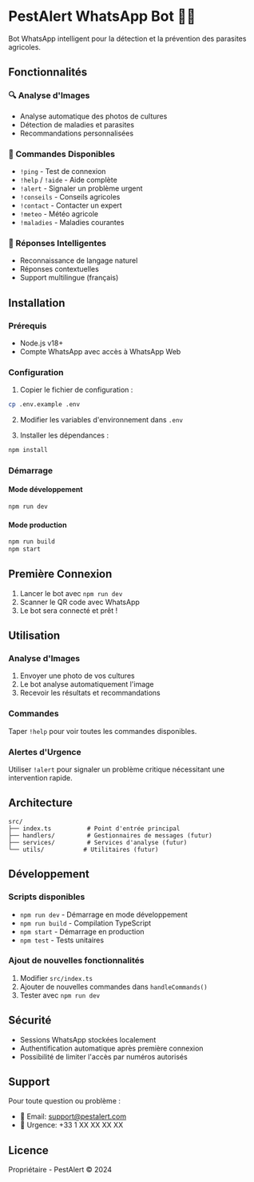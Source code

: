 # PestAlert WhatsApp Bot 🌾🤖

Bot WhatsApp intelligent pour la détection et la prévention des parasites agricoles.

## Fonctionnalités

### 🔍 Analyse d'Images
- Analyse automatique des photos de cultures
- Détection de maladies et parasites
- Recommandations personnalisées

### 📱 Commandes Disponibles
- `!ping` - Test de connexion
- `!help` / `!aide` - Aide complète
- `!alert` - Signaler un problème urgent
- `!conseils` - Conseils agricoles
- `!contact` - Contacter un expert
- `!meteo` - Météo agricole
- `!maladies` - Maladies courantes

### 🤖 Réponses Intelligentes
- Reconnaissance de langage naturel
- Réponses contextuelles
- Support multilingue (français)

## Installation

### Prérequis
- Node.js v18+
- Compte WhatsApp avec accès à WhatsApp Web

### Configuration
1. Copier le fichier de configuration :
```bash
cp .env.example .env
```

2. Modifier les variables d'environnement dans `.env`

3. Installer les dépendances :
```bash
npm install
```

### Démarrage

#### Mode développement
```bash
npm run dev
```

#### Mode production
```bash
npm run build
npm start
```

## Première Connexion

1. Lancer le bot avec `npm run dev`
2. Scanner le QR code avec WhatsApp
3. Le bot sera connecté et prêt !

## Utilisation

### Analyse d'Images
1. Envoyer une photo de vos cultures
2. Le bot analyse automatiquement l'image
3. Recevoir les résultats et recommandations

### Commandes
Taper `!help` pour voir toutes les commandes disponibles.

### Alertes d'Urgence
Utiliser `!alert` pour signaler un problème critique nécessitant une intervention rapide.

## Architecture

```
src/
├── index.ts          # Point d'entrée principal
├── handlers/         # Gestionnaires de messages (futur)
├── services/         # Services d'analyse (futur)
└── utils/           # Utilitaires (futur)
```

## Développement

### Scripts disponibles
- `npm run dev` - Démarrage en mode développement
- `npm run build` - Compilation TypeScript
- `npm start` - Démarrage en production
- `npm test` - Tests unitaires

### Ajout de nouvelles fonctionnalités
1. Modifier `src/index.ts`
2. Ajouter de nouvelles commandes dans `handleCommands()`
3. Tester avec `npm run dev`

## Sécurité

- Sessions WhatsApp stockées localement
- Authentification automatique après première connexion
- Possibilité de limiter l'accès par numéros autorisés

## Support

Pour toute question ou problème :
- 📧 Email: support@pestalert.com
- 📱 Urgence: +33 1 XX XX XX XX

## Licence

Propriétaire - PestAlert © 2024
